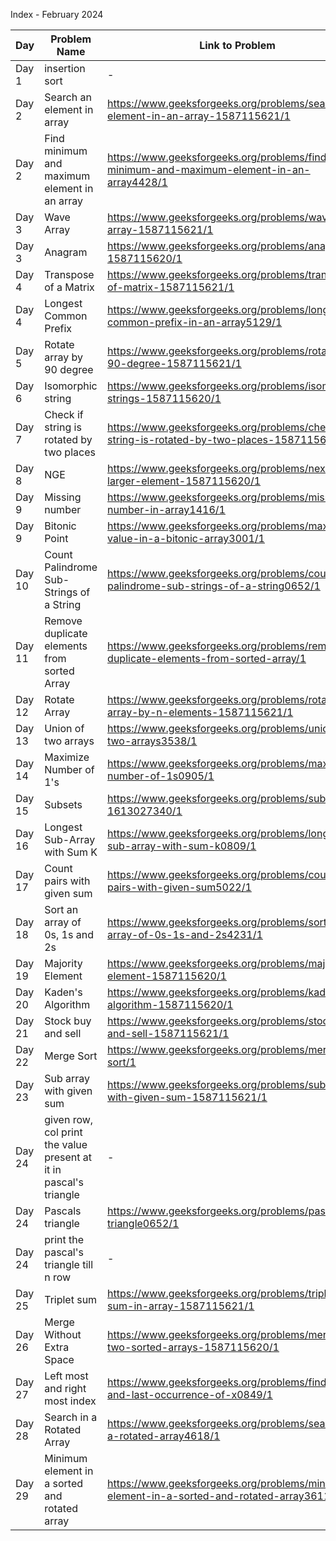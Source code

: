 Index - February 2024

| Day    | Problem Name                                                      | Link to Problem                                                                              | Notes |
| ------ | ----------------------------------------------------------------- | -------------------------------------------------------------------------------------------- | ----- |
| Day 1  | insertion sort                                                    | -                                                                                            | -     |
| Day 2  | Search an element in array                                        | https://www.geeksforgeeks.org/problems/search-an-element-in-an-array-1587115621/1            | -     |
| Day 2  | Find minimum and maximum element in an array                      | https://www.geeksforgeeks.org/problems/find-minimum-and-maximum-element-in-an-array4428/1    | -     |
| Day 3  | Wave Array                                                        | https://www.geeksforgeeks.org/problems/wave-array-1587115621/1                               | -     |
| Day 3  | Anagram                                                           | https://www.geeksforgeeks.org/problems/anagram-1587115620/1                                  | -     |
| Day 4  | Transpose of a Matrix                                             | https://www.geeksforgeeks.org/problems/transpose-of-matrix-1587115621/1                      | -     |
| Day 4  | Longest Common Prefix                                             | https://www.geeksforgeeks.org/problems/longest-common-prefix-in-an-array5129/1               | -     |
| Day 5  | Rotate array by 90 degree                                         | https://www.geeksforgeeks.org/problems/rotate-by-90-degree-1587115621/1                      | -     |
| Day 6  | Isomorphic string                                                 | https://www.geeksforgeeks.org/problems/isomorphic-strings-1587115620/1                       | -     |
| Day 7  | Check if string is rotated by two places                          | https://www.geeksforgeeks.org/problems/check-if-string-is-rotated-by-two-places-1587115620/1 | -     |
| Day 8  | NGE                                                               | https://www.geeksforgeeks.org/problems/next-larger-element-1587115620/1                      | -     |
| Day 9  | Missing number                                                    | https://www.geeksforgeeks.org/problems/missing-number-in-array1416/1                         | -     |
| Day 9  | Bitonic Point                                                     | https://www.geeksforgeeks.org/problems/maximum-value-in-a-bitonic-array3001/1                | -     |
| Day 10 | Count Palindrome Sub-Strings of a String                          | https://www.geeksforgeeks.org/problems/count-palindrome-sub-strings-of-a-string0652/1        | -     |
| Day 11 | Remove duplicate elements from sorted Array                       | https://www.geeksforgeeks.org/problems/remove-duplicate-elements-from-sorted-array/1         | -     |
| Day 12 | Rotate Array                                                      | https://www.geeksforgeeks.org/problems/rotate-array-by-n-elements-1587115621/1               | -     |
| Day 13 | Union of two arrays                                               | https://www.geeksforgeeks.org/problems/union-of-two-arrays3538/1                             | -     |
| Day 14 | Maximize Number of 1's                                            | https://www.geeksforgeeks.org/problems/maximize-number-of-1s0905/1                           | -     |
| Day 15 | Subsets                                                           | https://www.geeksforgeeks.org/problems/subsets-1613027340/1                                  | -     |
| Day 16 | Longest Sub-Array with Sum K                                      | https://www.geeksforgeeks.org/problems/longest-sub-array-with-sum-k0809/1                    | -     |
| Day 17 | Count pairs with given sum                                        | https://www.geeksforgeeks.org/problems/count-pairs-with-given-sum5022/1                      | -     |
| Day 18 | Sort an array of 0s, 1s and 2s                                    | https://www.geeksforgeeks.org/problems/sort-an-array-of-0s-1s-and-2s4231/1                   | -     |
| Day 19 | Majority Element                                                  | https://www.geeksforgeeks.org/problems/majority-element-1587115620/1                         | -     |
| Day 20 | Kaden's Algorithm                                                 | https://www.geeksforgeeks.org/problems/kadanes-algorithm-1587115620/1                        | -     |
| Day 21 | Stock buy and sell                                                | https://www.geeksforgeeks.org/problems/stock-buy-and-sell-1587115621/1                       | -     |
| Day 22 | Merge Sort                                                        | https://www.geeksforgeeks.org/problems/merge-sort/1                                          | -     |
| Day 23 | Sub array with given sum                                          | https://www.geeksforgeeks.org/problems/subarray-with-given-sum-1587115621/1                  | -     |
| Day 24 | given row, col print the value present at it in pascal's triangle | -                                                                                            | -     |
| Day 24 | Pascals triangle                                                  | https://www.geeksforgeeks.org/problems/pascal-triangle0652/1                                 | -     |
| Day 24 | print the pascal's triangle till n row                            | -                                                                                            | -     |
| Day 25 | Triplet sum                                                       | https://www.geeksforgeeks.org/problems/triplet-sum-in-array-1587115621/1                     | -     |
| Day 26 | Merge Without Extra Space                                         | https://www.geeksforgeeks.org/problems/merge-two-sorted-arrays-1587115620/1                  | -     |
| Day 27 | Left most and right most index                                    | https://www.geeksforgeeks.org/problems/find-first-and-last-occurrence-of-x0849/1             | -     |
| Day 28 | Search in a Rotated Array                                         | https://www.geeksforgeeks.org/problems/search-in-a-rotated-array4618/1                       | -     |
| Day 29 | Minimum element in a sorted and rotated array                     | https://www.geeksforgeeks.org/problems/minimum-element-in-a-sorted-and-rotated-array3611/1   | -     |
